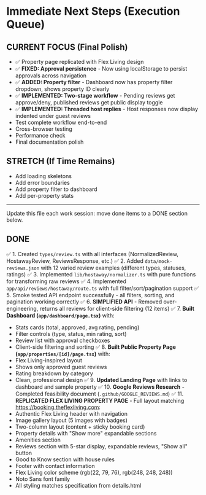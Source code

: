 # Immediate Next Steps (Execution Queue)

## CURRENT FOCUS (Final Polish)
- ✅ Property page replicated with Flex Living design
- ✅ **FIXED: Approval persistence** - Now using localStorage to persist approvals across navigation
- ✅ **ADDED: Property filter** - Dashboard now has property filter dropdown, shows property ID clearly
- ✅ **IMPLEMENTED: Two-stage workflow** - Pending reviews get approve/deny, published reviews get public display toggle
- ✅ **IMPLEMENTED: Threaded host replies** - Host responses now display indented under guest reviews
- Test complete workflow end-to-end
- Cross-browser testing
- Performance check
- Final documentation polish

## STRETCH (If Time Remains)
- Add loading skeletons
- Add error boundaries
- Add property filter to dashboard
- Add per-property stats

---
Update this file each work session: move done items to a DONE section below.

## DONE
✅ 1. Created `types/review.ts` with all interfaces (NormalizedReview, HostawayReview, ReviewsResponse, etc.)
✅ 2. Added `data/mock-reviews.json` with 12 varied review examples (different types, statuses, ratings)
✅ 3. Implemented `lib/hostaway/normalizer.ts` with pure functions for transforming raw reviews
✅ 4. Implemented `app/api/reviews/hostaway/route.ts` with full filter/sort/pagination support
✅ 5. Smoke tested API endpoint successfully - all filters, sorting, and pagination working correctly
✅ 6. **SIMPLIFIED API** - Removed over-engineering, returns all reviews for client-side filtering (12 items)
✅ 7. **Built Dashboard (`app/dashboard/page.tsx`)** with:
   - Stats cards (total, approved, avg rating, pending)
   - Filter controls (type, status, min rating, sort)
   - Review list with approval checkboxes
   - Client-side filtering and sorting
✅ 8. **Built Public Property Page (`app/properties/[id]/page.tsx`)** with:
   - Flex Living-inspired layout
   - Shows only approved guest reviews
   - Rating breakdown by category
   - Clean, professional design
✅ 9. **Updated Landing Page** with links to dashboard and sample property
✅ 10. **Google Reviews Research** - Completed feasibility document (`.github/GOOGLE_REVIEWS.md`)
✅ 11. **REPLICATED FLEX LIVING PROPERTY PAGE** - Full layout matching https://booking.theflexliving.com:
   - Authentic Flex Living header with navigation
   - Image gallery layout (5 images with badges)
   - Two-column layout (content + sticky booking card)
   - Property details with "Show more" expandable sections
   - Amenities section
   - Reviews section with 5-star display, expandable reviews, "Show all" button
   - Good to Know section with house rules
   - Footer with contact information
   - Flex Living color scheme (rgb(22, 79, 76), rgb(248, 248, 248))
   - Noto Sans font family
   - All styling matches specification from details.html

